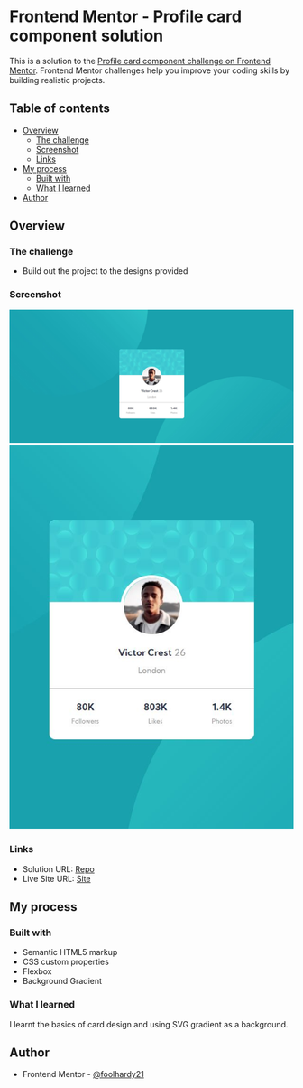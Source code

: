# Frontend Mentor - Profile card component solution

This is a solution to the [Profile card component challenge on Frontend Mentor](https://www.frontendmentor.io/challenges/profile-card-component-cfArpWshJ). Frontend Mentor challenges help you improve your coding skills by building realistic projects.

## Table of contents

- [Overview](#overview)
  - [The challenge](#the-challenge)
  - [Screenshot](#screenshot)
  - [Links](#links)
- [My process](#my-process)
  - [Built with](#built-with)
  - [What I learned](#what-i-learned)
- [Author](#author)

## Overview

### The challenge

- Build out the project to the designs provided

### Screenshot

![Desktop Version](./screenshots/desktop.JPG)
![Mobile Version](./screenshots/mobile.JPG)

### Links

- Solution URL: [Repo](https://github.com/foolhardy21/profile-card-component)
- Live Site URL: [Site](https://foolhardy21.github.io/profile-card-component/)

## My process

### Built with

- Semantic HTML5 markup
- CSS custom properties
- Flexbox
- Background Gradient

### What I learned

I learnt the basics of card design and using SVG gradient as a background.
## Author

- Frontend Mentor - [@foolhardy21](https://www.frontendmentor.io/profile/foolhardy21)
